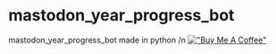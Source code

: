 # mastodon_year_progress_bot
mastodon_year_progress_bot made in python /n
[!["Buy Me A Coffee"](https://www.buymeacoffee.com/assets/img/custom_images/orange_img.png)](https://www.buymeacoffee.com/Michaelrbparker)
